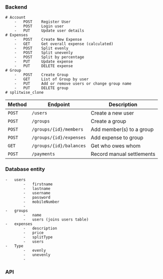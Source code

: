 ### Backend
    # Account
        -   POST    Register User
        -   POST    Login user
        -   PUT     Update user details
    # Expenses
        -   POST    Create New Expense
        -   GET     Get overall expense (calculated)
        -   POST    Split evenly
        -   POST    Split unevenly
        -   POST    Split by percentage
        -   PUT     Update expense
        -   PUT     DELETE expense
    # Group
        -   POST    Create Group
        -   GET     List of Group by user
        -   PUT     Add or remove users or change group name
        -   PUT     DELETE group
    # splitwise_clone
| Method | Endpoint                | Description               |
| ------ | ----------------------- | ------------------------- |
| `POST` | `/users`                | Create a new user         |
| `POST` | `/groups`               | Create a group            |
| `POST` | `/groups/{id}/members`  | Add member(s) to a group  |
| `POST` | `/groups/{id}/expenses` | Add expense to group      |
| `GET`  | `/groups/{id}/balances` | Get who owes whom         |
| `POST` | `/payments`             | Record manual settlements |

 ### Database entity
    -   users
            -   firstname
            -   lastname
            -   username
            -   password
            -   mobileNumber
            -   
    -   groups
            -   name
            -   users (joins users table) 
    -   expenses
            -   description
            -   price
            -   splitType
            -   users
    -   Type
            -   evenly
            -   unevenly
            -   

### API
